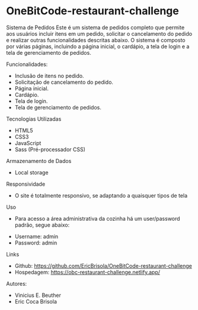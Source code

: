 # OneBitCode-restaurant-challenge
Sistema de Pedidos
Este é um sistema de pedidos completo que permite aos usuários incluir itens em um pedido, solicitar o cancelamento do pedido e realizar outras funcionalidades descritas abaixo. O sistema é composto por várias páginas, incluindo a página inicial, o cardápio, a tela de login e a tela de gerenciamento de pedidos.

Funcionalidades:
- Inclusão de itens no pedido.
- Solicitação de cancelamento do pedido.
- Página inicial.
- Cardápio.
- Tela de login.
- Tela de gerenciamento de pedidos.

Tecnologias Utilizadas
- HTML5
- CSS3
- JavaScript
- Sass (Pré-processador CSS)

Armazenamento de Dados
- Local storage

Responsividade
- O site é totalmente responsivo, se adaptando a quaisquer tipos de tela

Uso
- Para acesso a área administrativa da cozinha há um user/password padrão, segue abaixo:
* Username: admin
* Password: admin

Links
- Github: https://github.com/EricBrisola/OneBitCode-restaurant-challenge
- Hospedagem: https://obc-restaurant-challenge.netlify.app/

Autores:
- Vinicius E. Beuther 
- Eric Coca Brisola